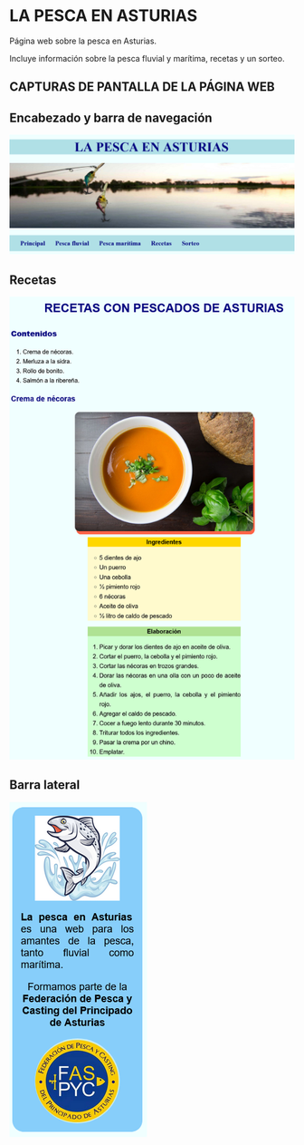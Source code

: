 # LA PESCA EN ASTURIAS

Página web sobre la pesca en Asturias.

Incluye información sobre la pesca fluvial y marítima, recetas y un sorteo.

## CAPTURAS DE PANTALLA DE LA PÁGINA WEB

## Encabezado y barra de navegación

![Encabezado y barra de navegación](/images/Header.png)

## Recetas

![Recetas](/images/Receta.png)

## Barra lateral

![Barra lateral](/images/Aside.png)
